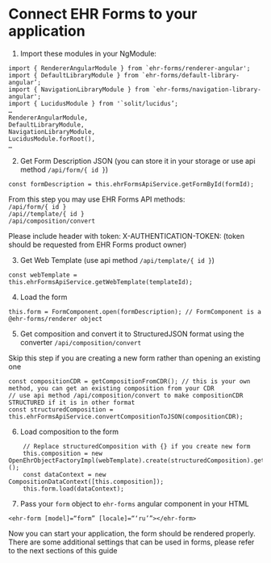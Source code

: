 # Connect EHR Forms to your application

1. Import these modules in your NgModule:

```text
import { RendererAngularModule } from `ehr-forms/renderer-angular';
import { DefaultLibraryModule } from `ehr-forms/default-library-angular’;  
import { NavigationLibraryModule } from `ehr-forms/navigation-library-angular';
import { LucidusModule } from '`solit/lucidus’;  
…  
RendererAngularModule,  
DefaultLibraryModule,  
NavigationLibraryModule,  
LucidusModule.forRoot(),  
…
```

2. Get Form Description JSON \(you can store it in your storage or use api method `/api/form/{ id }`\)

```text
const formDescription = this.ehrFormsApiService.getFormById(formId);
```

From this step you may use EHR Forms API methods:  
`/api/form/{ id }`  
`/api//template/{ id }`  
`/api/composition/convert`

Please include header with token: X-AUTHENTICATION-TOKEN: \(token should be requested from EHR Forms product owner\)

3. Get Web Template \(use api method `/api/template/{ id }`\)

```text
const webTemplate = this.ehrFormsApiService.getWebTemplate(templateId); 
```

4. Load the form

```text
this.form = FormComponent.open(formDescription); // FormComponent is a @ehr-forms/renderer object
```

5. Get composition and convert it to StructuredJSON format using the converter `/api/composition/convert`

Skip this step if you are creating a new form rather than opening an existing one

```text
const compositionCDR = getCompositionFromCDR(); // this is your own method, you can get an existing composition from your CDR  
// use api method /api/composition/convert to make compositionCDR STRUCTURED if it is in other format  
const structuredComposition = this.ehrFormsApiService.convertCompositionToJSON(compositionCDR);
```

6. Load composition to the form

```text
    // Replace structuredComposition with {} if you create new form
    this.composition = new OpenEhrObjectFactoryImpl(webTemplate).create(structuredComposition).get<Composition>();
    const dataContext = new CompositionDataContext([this.composition]);
    this.form.load(dataContext);
```

7. Pass your `form` object to `ehr-forms` angular component in your HTML

```text
<ehr-form [model]=“form” [locale]=“‘ru’”></ehr-form>
```

Now you can start your application, the form should be rendered properly.  
There are some additional settings that can be used in forms, please refer to the next sections of this guide

